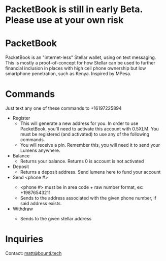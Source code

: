 # PacketBook is still in early Beta.  Please use at your own risk

# PacketBook

PacketBook is an "internet-less" Stellar wallet, using on text messaging.  This is mostly a proof-of-concept for how Stellar can be used to further financial inclusion in places with high cell phone ownership but low smartphone penetration, such as Kenya.  Inspired by MPesa.


# Commands
Just text any one of these commands to +16197225894

- Register
  - This will generate a new address for you.  In order to use PacketBook, you'll need to activate this account with 0.5XLM.  You must be registered (and activated) to use any of the following commands.
  - You will receive a pin.  Remember this, you will need it to send your Lumens anywhere.
- Balance
  - Returns your balance.  Returns 0 is account is not activated
- Deposit
  - Returns a deposit address.  Send lumens here to fund your account
- Send <phone #> <amount> <PIN>
  - <phone #> must be in area code + raw number format, ex: +19876543211
  - Sends <amount> to the address associated with the given phone number, if said address exists.
- Withdraw <stellar address> <amount> <pin>
  - Sends <amount> to the given stellar address

# Inquiries

Contact: matt@bounti.tech

